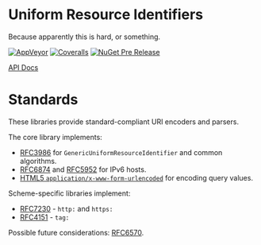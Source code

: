 # Uniform Resource Identifiers

Because apparently this is hard, or something.

[![AppVeyor](https://img.shields.io/appveyor/ci/StephenCleary/UniformResourceIdentifiers.svg?style=plastic)](https://ci.appveyor.com/project/StephenCleary/UniformResourceIdentifiers) [![Coveralls](https://img.shields.io/coveralls/StephenCleary/UniformResourceIdentifiers.svg?style=plastic)](https://coveralls.io/r/StephenCleary/UniformResourceIdentifiers)
[![NuGet Pre Release](https://img.shields.io/nuget/vpre/Nito.UniformResourceIdentifiers.svg?style=plastic)](https://www.nuget.org/packages/Nito.UniformResourceIdentifiers/)

[API Docs](http://dotnetapis.com/pkg/Nito.UniformResourceIdentifiers)

# Standards

These libraries provide standard-compliant URI encoders and parsers.

The core library implements:

- [RFC3986](https://tools.ietf.org/html/rfc3986) for `GenericUniformResourceIdentifier` and common algorithms.
- [RFC6874](https://tools.ietf.org/html/rfc6874) and [RFC5952](https://tools.ietf.org/html/rfc5952) for IPv6 hosts.
- [HTML5 `application/x-www-form-urlencoded`](https://www.w3.org/TR/html5) for encoding query values.

Scheme-specific libraries implement:

- [RFC7230](https://tools.ietf.org/html/rfc7230) - `http:` and `https:`
- [RFC4151](https://tools.ietf.org/html/rfc4151) - `tag:`

Possible future considerations: [RFC6570](https://tools.ietf.org/html/rfc6570).

